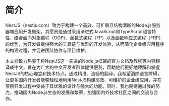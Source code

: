 # 简介

NestJS（nestjs.com）致力于构建一个高效、可扩展且结构清晰的Node.js服务器端应用开发框架。其愿景是通过采用渐进式JavaScript和TypeScript语言特性，结合面向对象编程（OOP）、函数式编程（FP）以及函数响应式编程（FRP）的优势，为开发者提供强大的工具链与优雅的开发体验，从而简化企业级应用程序的构建过程，并促进团队协作与项目维护。

本文档致力热衷于将NestJS这一先进的Node.js框架的官方文档及教程等内容翻译成中文，旨在为广大的中文开发者群体提供便利，帮助他们更好地理解和掌握NestJS的核心理念和技术特点。通过精准、流畅的翻译，我希望消除语言障碍，让更多国内开发者能够轻松地利用NestJS构建高效、可维护的企业级应用，并在项目开发过程中受益于其优雅的设计与强大的功能。同时，我也期待通过我的努力，推动国内Node.js生态的发展和繁荣，加强国内外技术社区之间的交流与合作。


